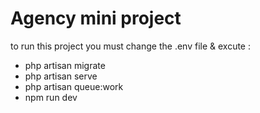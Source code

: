 # Agency mini project
to run this project you must change the .env file & excute :
- php artisan migrate
- php artisan serve 
- php artisan queue:work
- npm run dev
